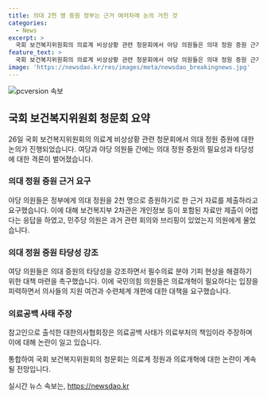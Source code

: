 ```yaml
---
title: 의대 2천 명 증원 정부는 근거 여러차례 논의 거친 것
categories:
  - News
excerpt: >
  국회 보건복지위원회의 의료계 비상상황 관련 청문회에서 야당 의원들은 의대 정원 증원 근거 자료를 요구하고, 정부는 이에 대해 어려움을 표명했고, 여당은 의대 증원의 타당성을 주장하며 필수의료 분야 기피 현상 해결을 요구했습니다. 국민의힘 의원들은 의료개혁과 의사 확대 문제를 제기하면서 대책을 촉구했으며, 대한의사협회장은 의료공백 사태에 대해 의사들의 책임이 아닌 복지부 관계자들의 책임이라 주장했습니다.
feature_text: >
  국회 보건복지위원회의 의료계 비상상황 관련 청문회에서 야당 의원들은 의대 정원 증원 근거 자료를 요구하고, 정부는 이에 대해 어려움을 표명했고, 여당은 의대 증원의 타당성을 주장하며 필수의료 분야 기피 현상 해결을 요구했습니다. 국민의힘 의원들은 의료개혁과 의사 확대 문제를 제기하면서 대책을 촉구했으며, 대한의사협회장은 의료공백 사태에 대해 의사들의 책임이 아닌 복지부 관계자들의 책임이라 주장했습니다.
image: 'https://newsdao.kr/res/images/meta/newsdao_breakingnews.jpg'
---
```


<p><img src="https://newsdao.kr/res/images/meta/newsdao_breakingnews.jpg" alt="pcversion 속보" /></p>

<h2 data-ke-size="size26">국회 보건복지위원회 청문회 요약</h2>

<p data-ke-size="size16">26일 국회 보건복지위원회의 의료계 비상상황 관련 청문회에서 의대 정원 증원에 대한 논의가 진행되었습니다. 여당과 야당 의원들 간에는 의대 정원 증원의 필요성과 타당성에 대한 격론이 벌어졌습니다.</p>

<h3><b>의대 정원 증원 근거 요구</b></h3>

<p data-ke-size="size16">야당 의원들은 정부에게 의대 정원을 2천 명으로 증원하기로 한 근거 자료를 제출하라고 요구했습니다. 이에 대해 보건복지부 2차관은 개인정보 등이 포함된 자료만 제출이 어렵다는 응답을 하였고, 민주당 의원은 과거 관련 회의와 브리핑이 있었는지 의원에게 물었습니다.</p>

<h3><b>의대 정원 증원 타당성 강조</b></h3>

<p data-ke-size="size16">여당 의원들은 의대 증원의 타당성을 강조하면서 필수의료 분야 기피 현상을 해결하기 위한 대책 마련을 촉구했습니다. 이에 국민의힘 의원들은 의료개혁이 필요하다는 입장을 피력하면서 의사들의 지원 여건과 수련체계 개편에 대한 대책을 요구했습니다.</p>

<h3><b>의료공백 사태 주장</b></h3>

<p data-ke-size="size16">참고인으로 출석한 대한의사협회장은 의료공백 사태가 의료부처의 책임이라 주장하며 이에 대해 논란이 일고 있습니다. </p>

<p>통합하여 국회 보건복지위원회의 청문회는 의료계 정원과 의료개혁에 대한 논란이 계속될 전망입니다.</p>
실시간 뉴스 속보는, <a href="https://newsdao.kr" rel="dofollow">https://newsdao.kr</a>


